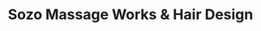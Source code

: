 ---
title: "Sozo Massage Works & Hair Design"
url: /carmel/sozo-massage-works-und-hair-design/
shop: Massage
---